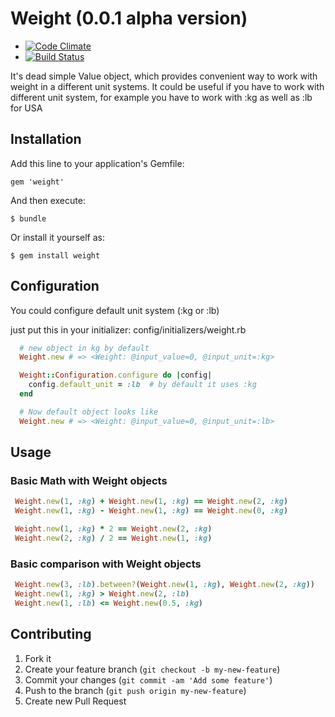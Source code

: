 # Weight (0.0.1 alpha version)

* [![Code Climate](https://codeclimate.com/github/shemerey/weight.png)](https://codeclimate.com/github/shemerey/weight)
* [![Build Status](https://api.travis-ci.org/shemerey/weight.png)](https://travis-ci.org/shemerey/weight)

It's dead simple Value object, which provides convenient way to work with
weight in a different unit systems. It could be useful if you have to work with
different unit system, for example you have to work with :kg as well as :lb for USA

## Installation

Add this line to your application's Gemfile:

    gem 'weight'

And then execute:

    $ bundle

Or install it yourself as:

    $ gem install weight

## Configuration
You could configure default unit system (:kg or :lb)

just put this in your initializer: config/initializers/weight.rb

```ruby
  # new object in kg by default
  Weight.new # => <Weight: @input_value=0, @input_unit=:kg>

  Weight::Configuration.configure do |config|
    config.default_unit = :lb  # by default it uses :kg
  end

  # Now default object looks like
  Weight.new # => <Weight: @input_value=0, @input_unit=:lb>
```

## Usage

### Basic Math with Weight objects

```ruby
 Weight.new(1, :kg) + Weight.new(1, :kg) == Weight.new(2, :kg)
 Weight.new(1, :kg) - Weight.new(1, :kg) == Weight.new(0, :kg)

 Weight.new(1, :kg) * 2 == Weight.new(2, :kg)
 Weight.new(2, :kg) / 2 == Weight.new(1, :kg)
```

### Basic comparison with Weight objects

```ruby
 Weight.new(3, :lb).between?(Weight.new(1, :kg), Weight.new(2, :kg))
 Weight.new(1, :kg) > Weight.new(2, :lb)
 Weight.new(1, :lb) <= Weight.new(0.5, :kg)
```

## Contributing

1. Fork it
2. Create your feature branch (`git checkout -b my-new-feature`)
3. Commit your changes (`git commit -am 'Add some feature'`)
4. Push to the branch (`git push origin my-new-feature`)
5. Create new Pull Request
